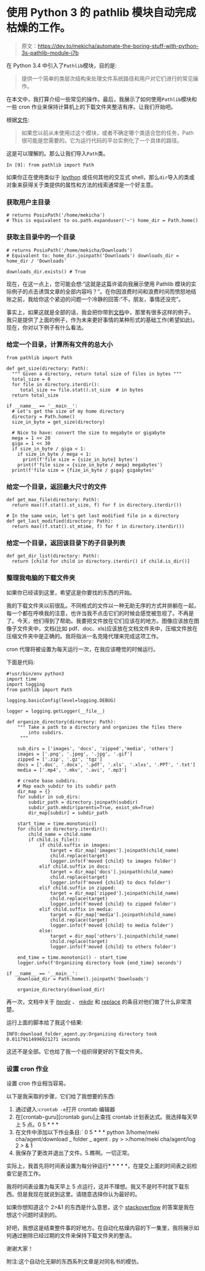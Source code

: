 # 使用 Python 3 的 pathlib 模块自动完成枯燥的工作。

> 原文：<https://dev.to/mekicha/automate-the-boring-stuff-with-python-3s-pathlib-module-i7b>

在 Python 3.4 中引入了`Pathlib`模块，目的是:

> 提供一个简单的类层次结构来处理文件系统路径和用户对它们进行的常见操作。

在本文中，我打算介绍一些常见的操作。最后，我展示了如何使用`Pathlib`模块和一些 cron 作业来保持计算机上的下载文件夹整洁有序。让我们开始吧。

根据[文件](https://docs.python.org/3.5/library/pathlib.html):

> 如果您以前从未使用过这个模块，或者不确定哪个类适合您的任务，Path 很可能是您需要的。它为运行代码的平台实例化了一个具体的路径。

这是可以理解的。那么让我们导入`Path`类。

```
In [9]: from pathlib import Path

```

如果你正在使用类似于 [Ipython](https://ipython.org/) 或任何其他的交互式 shell，那么`dir`导入的类或对象来获得关于类提供的属性和方法的线索通常是一个好主意。

### 获取用户主目录

```
# returns PosixPath('/home/mekicha')
# This is equivalent to os.path.expanduser('~') home_dir = Path.home() 
```

### 获取主目录中的一个目录

```
# returns PosixPath('/home/mekicha/Downloads')
# Equivalent to: home_dir.joinpath('Downloads') downloads_dir = home_dir / 'Downloads'

downloads_dir.exists() # True 
```

现在，在这一点上，您可能会想:“这就是这篇许诺向我展示使用 Pathlib 模块的实际例子的点击诱饵文章的全部内容吗？”。在你因浪费时间和浪费时间而愤怒地结账之前，我给你这个紧迫的问题一个冷静的回答:“不，朋友，事情还没完”。

事实上，如果这就是全部的话，我会把你带到[文档](https://docs.python.org/3.5/library/pathlib.html)中，那里有很多这样的例子。
我只是提供了上面的例子，作为未来更好事情的某种形式的基础工作(希望如此)。
现在，你对以下例子有什么看法。

### 给定一个目录，计算所有文件的总大小

```
from pathlib import Path

def get_size(directory: Path):
  """ Given a directory, return total size of files in bytes """
  total_size = 0
  for file in directory.iterdir():
     total_size += file.stat().st_size  # in bytes
  return total_size

if __name__ == '__main__':
  # Let's get the size of my home directory
  directory = Path.home()
  size_in_byte = get_size(directory)

  # Nice to have: convert the size to megabyte or gigabyte 
  mega = 1 << 20
  giga = 1 << 30 
  if size_in_byte / giga < 1:
    if size_in_byte / mega < 1:
      print(f'file size = {size_in_byte} bytes')
    print(f'file size = {size_in_byte / mega} megabytes')
  print(f'file size = {fize_in_byte / giga} gigabytes' 
```

### 给定一个目录，返回最大尺寸的文件

```
def get_max_file(directory: Path):
  return max((f.stat().st_size, f) for f in directory.iterdir())

# In the same vein, let's get last modified file in a directory 
def get_last_modified(directory: Path):
  return max((f.stat().st_mtime, f) for f in directory.iterdir()) 
```

### 给定一个目录，返回该目录下的子目录列表

```
def get_dir_list(directory: Path):
  return [child for child in directory.iterdir() if child.is_dir()] 
```

### 整理我电脑的下载文件夹

如果你已经读到这里，希望这是你要找的东西的开始。

我的下载文件夹以前很乱。不同格式的文件以一种无助无序的方式并排躺在一起，每一个都在呼唤我的注意，也许当我不点击它们的时候会感觉被忽视了。不再是了。今天，他们得到了帮助。我要把文件放在它们应该在的地方。图像应该放在图像子文件夹中，文档(比如 pdf、doc、xls)应该放在文档文件夹中，压缩文件放在压缩文件夹中是正确的。我将指派一名克隆代理来完成这项工作。

cron 代理将被设置为每天运行一次，在我应该睡觉的时候运行。

下面是代码:

```
#!usr/bin/env python3 
import time
import logging
from pathlib import Path

logging.basicConfig(level=logging.DEBUG)

logger = logging.getLogger(__file__)

def organize_directory(directory: Path):
    """ Take a path to a directory and organizes the files there
        into subdirs.
     """

    sub_dirs = ['images', 'docs', 'zipped','media', 'others']
    images = ['.png', '.jpeg', '.jpg', '.gif']
    zipped = ['.zip', '.gz', 'tgz']
    docs = ['.doc', '.docx', '.pdf', '.xls', '.xlxs', '.PPT', '.txt']
    media = ['.mp4', '.mkv', '.avi', '.mp3']

    # create base subdirs.
    # Map each subdir to its subdir path
    dir_map = {}
    for subdir in sub_dirs:
        subdir_path = directory.joinpath(subdir)
        subdir_path.mkdir(parents=True, exist_ok=True)
        dir_map[subdir] = subdir_path

    start_time = time.monotonic()
    for child in directory.iterdir():
        child_name = child.name
        if child.is_file():
            if child.suffix in images:
                target = dir_map['images'].joinpath(child_name)
                child.replace(target)
                logger.info(f'moved {child} to images folder')
            elif child.suffix in docs:
                target = dir_map['docs'].joinpath(child_name)
                child.replace(target)
                logger.info(f'moved {child} to docs folder')
            elif child.suffix in zipped:
                target = dir_map['zipped'].joinpath(child_name)
                child.replace(target)
                logger.info(f'moved {child} to zipped folder')
            elif child.suffix in media:
                target = dir_map['media'].joinpath(child_name)
                child.replace(target)
                logger.info(f'moved {child} to media folder')
            else:
                target = dir_map['others'].joinpath(child_name)
                child.replace(target)
                logger.info(f'moved {child} to others folder')

    end_time = time.monotonic() - start_time
    logger.info(f'Organizing directory took {end_time} seconds')

if __name__ == '__main__':
    download_dir = Path.home().joinpath('Downloads')

    organize_directory(download_dir) 
```

再一次，文档中关于 [iterdir](https://docs.python.org/3.5/library/pathlib.html#pathlib.Path.iterdir) 、 [mkdir](https://docs.python.org/3.5/library/pathlib.html#pathlib.Path.mkdir) 和 [replace](https://docs.python.org/3.5/library/pathlib.html#pathlib.Path.replace) 的条目对他们做了什么非常清楚。

运行上面的脚本给了我这个结果:

`INFO:download_folder_agent.py:Organizing directory took 0.01179114996921271 seconds`

这还不是全部。它也给了我一个组织得更好的下载文件夹。

### 设置 cron 作业

设置 cron 作业相当容易。

以下是我采取的步骤，它们给了我想要的东西:

1.  通过键入:`crontab -e`打开 crontab 编辑器
2.  在[crontab-guru][crontab guru]上查找 crontab 计划表达式。我选择每天早上 5 点。0 5 * * *
3.  在文件中添加以下作业条目:` 0 5 * * * python 3/home/meki cha/agent/download _ folder _ agent . py > >/home/meki cha/agent/log 2 > & 1
4.  我保存了更改并退出了文件。5.瞧啊。一切正常。

实际上，我首先将时间表设置为每分钟运行* * * * *，在提交上面的时间表之前检查它是否工作。

我将时间表设置为每天早上 5 点运行，这并不理想。我又不是时不时就下载东西。但是我现在就说到这里。请随意选择你认为最好的。

如果你想知道这个 2>&1 的东西是什么意思，这个 [stackoverflow](https://stackoverflow.com/questions/818255/in-the-shell-what-does-21-mean) 的答案是我在想这个问题时读到的。

好吧，我想这是结束整件事的好地方。在自动化枯燥内容的下一集里，我将展示如何通过删除已经过期的文件来保持下载文件夹的整洁。

谢谢大家！

附注:这个自动化无聊的东西系列文章是对同名书的模仿。